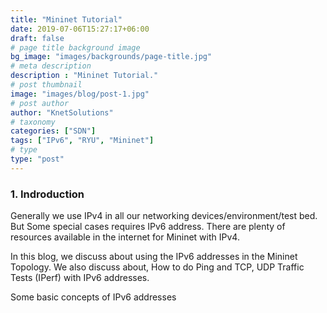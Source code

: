 ```yaml
---
title: "Mininet Tutorial"
date: 2019-07-06T15:27:17+06:00
draft: false
# page title background image
bg_image: "images/backgrounds/page-title.jpg"
# meta description
description : "Mininet Tutorial."
# post thumbnail
image: "images/blog/post-1.jpg"
# post author
author: "KnetSolutions"
# taxonomy
categories: ["SDN"]
tags: ["IPv6", "RYU", "Mininet"]
# type
type: "post"
---
```


### 1. Indroduction

Generally we use IPv4 in all our networking devices/environment/test bed. But Some special cases requires IPv6 address. There are plenty of resources available in the internet for Mininet with IPv4.

In this blog, we discuss about using the IPv6 addresses in the Mininet Topology. We also discuss about, How to do Ping and TCP, UDP Traffic Tests (IPerf) with IPv6 addresses.

Some basic concepts of IPv6 addresses


